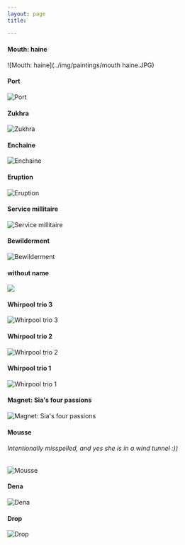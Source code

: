 ```yaml
---
layout: page
title: 

---
```

<link rel="amphtml" href="{{ page.id | prepend: '/YOURDIR' | prepend: site.baseurl | prepend: site.url }}">

#### Mouth: haine

![Mouth: haine](../img/paintings/mouth haine.JPG)

#### Port

![Port](../img/paintings/port.JPG)

#### Zukhra

![Zukhra](../img/paintings/Zukhra.jpg)

#### Enchaine

![Enchaine](../img/paintings/Enchaine.jpg)

#### Eruption

![Eruption](../img/paintings/Eruption.jpg)

#### Service millitaire

![Service millitaire](../img/paintings/Service%20millitaire.jpg)

#### Bewilderment

![Bewilderment](../img/paintings/bewilderment.jpg)

#### without name

![](../img/paintings/yellow%20curves.jpg)

#### Whirpool trio 3

![Whirpool trio 3](../img/paintings/whirpool3.jpg)

#### Whirpool trio 2

![Whirpool trio 2](../img/paintings/whirpool2.jpg)

#### Whirpool trio 1

![Whirpool trio 1](../img/paintings/Whirpool1.jpg)

#### Magnet: Sia's four passions

![Magnet: Sia's four passions](../img/paintings/magnet.JPG)


#### Mousse 

###### Intentionally misspelled, and yes she is in a wind tunnel :))

![Mousse ](../img/paintings/mousse.JPG)



#### Dena

![Dena](../img/paintings/Dena.jpg)

#### Drop

![Drop](../img/paintings/drop.jpg)
